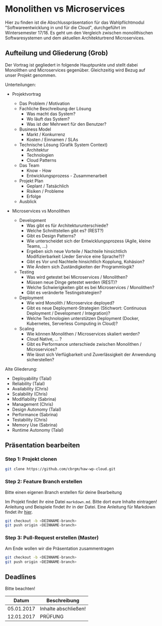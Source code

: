 # Monolithen vs Microservices

Hier zu finden ist die Abschlusspräsentation für das Wahlpflichtmodul "Softwareentwicklung in und für die Cloud", durchgeführt im Wintersemester 17/18. Es geht um den Vergleich zwischen monolithischen Softwaresystemen und dem aktuellen Architekturtrend Microservices.

## Aufteilung und Gliederung (Grob)

Der Vortrag ist gegliedert in folgende Hauptpunkte und stellt dabei Monolithen und Microservices gegenüber. Gleichzeitig wird Bezug auf unser Projekt genommen.

Unterteilungen:

* Projektvortrag
  - Das Problem / Motivation
  - Fachliche Beschreibung der Lösung
    - Was macht das System?
    - Wo läuft das System?
    - Was ist der Mehrwert für den Benutzer?
  - Business Model
    - Markt / Konkurrenz
    - Kosten / Einnamen / SLAs
  - Technische Lösung (Grafik System Context)
    - Architektur
    - Technologien
    - Cloud Patterns
  - Das Team
    - Know - How
    - Entwicklungsprozess - Zusammenarbeit
  - Projekt Plan
    - Geplant / Tatsächlich
    - Risiken / Probleme
    - Erfolge
  - Ausblick

* Microservices vs Monolithen
  - Development
    - Was gibt es für Architekturunterschiede?
    - Welche Schnittstellen gibt es? (REST?)
    - Gibt es Design Patterns?
    - Wie unterscheidet sich der Entwicklungsprozess (Agile, kleine Teams, ...)
    - Ergeben sich neue Vorteile / Nachteile hinsichtlich Modifizierbarkeit (Jeder Service eine Sprache?)?
    - Gibt es Vor und Nachteile hinsichtlich Kopplung, Kohäsion?
    - Wie Ändern sich Zuständigkeiten der Programmlogik?
  - Testing
    - Was wird getestet bei Microservices / Monolithen?
    - Müssen neue Dinge getestet werden (REST)?
    - Welche Schwierigkeiten gibt es bei Microservices / Monolithen?
    - Gibt es veränderte Testingstrategien?
  - Deployment
    - Wie wird Monolith / Microservice deployed?
    - Gibt es neue Deployment-Strategien (Stichwort: Continuous Deployment / Development / Integration)?
    - Welche Technologien unterstützen Deployment (Docker, Kubernetes, Serverless Computing in Cloud)?
  - Scaling
    - Wie können Monolithen / Microservices skaliert werden?
    - Cloud Native, ... ?
    - Gibt es Performance unterschiede zwischen Monolithen / Microservices?
    - Wie lässt sich Verfügbarkeit und Zuverlässigkeit der Anwendung sicherstellen?

Alte Gliederung:

* Deployability (Talal)
* Reliability  (Talal)
* Availability (Chris)
* Scalability (Chris)
* Modifiability (Sabrina)
* Management (Chris)
* Design Autonomy (Talal)
* Performance (Sabrina)
* Testability (Chris)
* Memory Use (Sabrina)
* Runtime Autonomy (Talal)

## Präsentation bearbeiten

### Step 1: Projekt clonen

```bash
git clone https://github.com/cbrgm/haw-wp-cloud.git
```

### Step 2: Feature Branch erstellen

Bitte einen eigenen Branch erstellen für deine Bearbeitung

Im Projekt findet ihr eine Datei `markdown.md`. Bitte dort eure Inhalte eintragen! Anleitung und Beispiele findet ihr in der Datei. Eine Anleitung für Markdown findet ihr [hier][47e00a10].

[47e00a10]: https://blog.ghost.org/markdown/ "markdown"

```bash
git checkout -b <DEINNAME-branch>
git push origin <DEINNAME-branch>
```

### Step 3: Pull-Request erstellen (Master)

Am Ende wollen wir die Präsentation zusammentragen

```bash
git checkout -b <DEINNAME-branch>
git push origin <DEINNAME-branch>
```

## Deadlines

Bitte beachten!

| Datum      | Beschreibung         |
| ---------- | -------------------- |
| 05.01.2017 | Inhalte abschließen! |
| 12.01.2017 | PRÜFUNG              |
